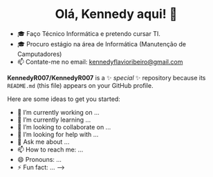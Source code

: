 <h1 align="center"> Olá, Kennedy aqui! 🧑</h1>

- 🎓 Faço Técnico Informática e pretendo cursar TI.
- 🎓 Procuro estágio na área de Informática (Manutenção de Camputadores)
- 📫 Contate-me no email: kennedyflavioribeiro@gmail.com

**KennedyR007/KennedyR007** is a ✨ _special_ ✨ repository because its `README.md` (this file) appears on your GitHub profile.

Here are some ideas to get you started:

- 🔭 I’m currently working on ...
- 🌱 I’m currently learning ...
- 👯 I’m looking to collaborate on ...
- 🤔 I’m looking for help with ...
- 💬 Ask me about ...
- 📫 How to reach me: ...
- 😄 Pronouns: ...
- ⚡ Fun fact: ...
-->
